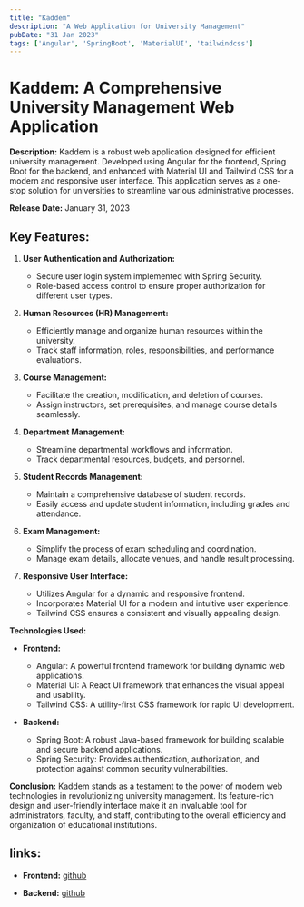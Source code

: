 ```yaml
---
title: "Kaddem"
description: "A Web Application for University Management"
pubDate: "31 Jan 2023"
tags: ['Angular', 'SpringBoot', 'MaterialUI', 'tailwindcss']
---
```

# Kaddem: A Comprehensive University Management Web Application

**Description:**
Kaddem is a robust web application designed for efficient university management. Developed using Angular for the frontend, Spring Boot for the backend, and enhanced with Material UI and Tailwind CSS for a modern and responsive user interface. This application serves as a one-stop solution for universities to streamline various administrative processes.

**Release Date:**
January 31, 2023

## Key Features:

1. **User Authentication and Authorization:**
   - Secure user login system implemented with Spring Security.
   - Role-based access control to ensure proper authorization for different user types.

2. **Human Resources (HR) Management:**
   - Efficiently manage and organize human resources within the university.
   - Track staff information, roles, responsibilities, and performance evaluations.

3. **Course Management:**
   - Facilitate the creation, modification, and deletion of courses.
   - Assign instructors, set prerequisites, and manage course details seamlessly.

4. **Department Management:**
   - Streamline departmental workflows and information.
   - Track departmental resources, budgets, and personnel.

5. **Student Records Management:**
   - Maintain a comprehensive database of student records.
   - Easily access and update student information, including grades and attendance.

6. **Exam Management:**
   - Simplify the process of exam scheduling and coordination.
   - Manage exam details, allocate venues, and handle result processing.

7. **Responsive User Interface:**
   - Utilizes Angular for a dynamic and responsive frontend.
   - Incorporates Material UI for a modern and intuitive user experience.
   - Tailwind CSS ensures a consistent and visually appealing design.

**Technologies Used:**
- **Frontend:**
  - Angular: A powerful frontend framework for building dynamic web applications.
  - Material UI: A React UI framework that enhances the visual appeal and usability.
  - Tailwind CSS: A utility-first CSS framework for rapid UI development.

- **Backend:**
  - Spring Boot: A robust Java-based framework for building scalable and secure backend applications.
  - Spring Security: Provides authentication, authorization, and protection against common security vulnerabilities.

**Conclusion:**
Kaddem stands as a testament to the power of modern web technologies in revolutionizing university management. Its feature-rich design and user-friendly interface make it an invaluable tool for administrators, faculty, and staff, contributing to the overall efficiency and organization of educational institutions.

## links:
- **Frontend:**
 [github](https://github.com/brahimABD98/Angular-Kaddem-Project)

- **Backend:**
 [github](https://github.com/brahimABD98/SpringBoot-Kaddem-Project) 